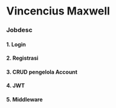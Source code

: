 # Vincencius Maxwell
### Jobdesc
#### 1. Login
#### 2. Registrasi
#### 3. CRUD pengelola Account
#### 4. JWT
#### 5. Middleware
